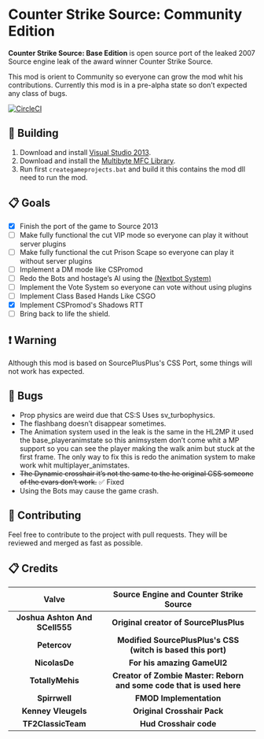 # Counter Strike Source: Community Edition

**Counter Strike Source: Base Edition** is open source port of the leaked 2007 Source engine leak of the award winner Counter Strike Source. 

This mod is orient to Community so everyone can grow the mod whit his contributions.
Currently this mod is in a pre-alpha state so don’t expected any class of bugs.

[![CircleCI](https://circleci.com/gh/FriskTheFallenHuman/css-community.svg?style=svg)](https://circleci.com/gh/FriskTheFallenHuman/css-community)

## :hammer: Building

1. Download and install [Visual Studio 2013](https://go.microsoft.com/fwlink/?LinkId=532495&clcid=0x409).
2. Download and install the [Multibyte MFC Library](https://www.microsoft.com/en-gb/download/details.aspx?id=40770).
3. Run first `creategameprojects.bat` and build it this contains the mod dll need to run the mod.

## :clipboard: Goals

- [x] Finish the port of the game to Source 2013
- [ ] Make fully functional the cut VIP mode so everyone can play it without server plugins
- [ ] Make fully functional the cut Prison Scape so everyone can play it without server plugins
- [ ] Implement a DM mode like CSPromod
- [ ] Redo the Bots and hostage’s AI using the [(Nextbot System)](https://developer.valvesoftware.com/wiki/NextBot)
- [ ] Implement the Vote System so everyone can vote without using plugins
- [ ] Implement Class Based Hands Like CSGO
- [x] Implement CSPromod's Shadows RTT
- [ ] Bring back to life the shield.

## :heavy_exclamation_mark: Warning

Although this mod is based on SourcePlusPlus's CSS Port, some things will not work has expected.

## :bug: Bugs

- Prop physics are weird due that CS:S Uses sv_turbophysics.
- The flashbang doesn’t disappear sometimes.
- The Animation system used in the leak is the same in the HL2MP it used the base_playeranimstate so this animsystem don’t come whit a MP support so you can see the player making the walk anim but stuck at the first frame.
  The only way to fix this is redo the animation system to make work whit multiplayer_animstates.
- ~~The Dynamic crosshair it’s not the same to the he original CSS someone of the cvars don’t work.~~ :white_check_mark: Fixed
- Using the Bots may cause the game crash. 

## :mega: Contributing

Feel free to contribute to the project with pull requests. They will be reviewed and merged as fast as possible.

## :clipboard: Credits

|           **Valve**            |           Source Engine and Counter Strike Source            |
| :----------------------------: | :----------------------------------------------------------: |
| **Joshua Ashton And SCell555** |            **Original creator of SourcePlusPlus**            |
|          **Petercov**          | **Modified SourcePlusPlus's CSS (witch is based this port)** |
|         **NicolasDe**          |                 **For his amazing GameUI2**                  |
|        **TotallyMehis**        | **Creator of Zombie Master: Reborn and some code that is used here** |
|         **Spirrwell**          |                   **FMOD Implementation**                    |
|      **Kenney Vleugels**       |                 **Original Crosshair Pack**                  |
|       **TF2ClassicTeam**       |                    **Hud Crosshair code**                    |
